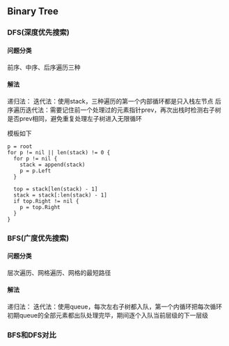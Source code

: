 ## Binary Tree

### DFS(深度优先搜索)

#### 问题分类
前序、中序、后序遍历三种

#### 解法
递归法：
迭代法：使用stack，三种遍历的第一个内部循环都是只入栈左节点
后序遍历迭代法：需要记住前一个处理过的元素指针prev，再次出栈时检测右子树是否prev相同，避免重复处理左子树进入无限循环

模板如下
```
p = root
for p != nil || len(stack) != 0 {
  for p != nil {
    stack = append(stack)
    p = p.Left
  }
  
  top = stack[len(stack) - 1]
  stack = stack[:len(stack) - 1]
  if top.Right != nil {
    p = top.Right
  }
}
```

### BFS(广度优先搜索)

#### 问题分类
层次遍历、网格遍历、网格的最短路径

#### 解法
递归法：
迭代法：使用queue，每次左右子树都入队，第一个内循环把每次循环初期queue的全部元素都出队处理完毕，期间逐个入队当前层级的下一层级


### BFS和DFS对比

